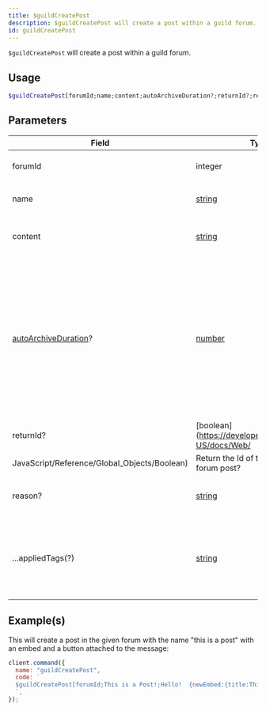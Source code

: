 ```yaml
---
title: $guildCreatePost
description: $guildCreatePost will create a post within a guild forum.
id: guildCreatePost
---
```


`$guildCreatePost` will create a post within a guild forum.

## Usage

```php
$guildCreatePost[forumId;name;content;autoArchiveDuration?;returnId?;reason?;...appliedTags(?)]
```

## Parameters

| Field                                                                                                          | Type                                                                                              | Description                                                                                                                                                                     | Required |
| -------------------------------------------------------------------------------------------------------------- | ------------------------------------------------------------------------------------------------- | ------------------------------------------------------------------------------------------------------------------------------------------------------------------------------- | :------: |
| forumId                                                                                                        | integer                                                                                           | The ID of the forum channel.                                                                                                                                                    |   true   |
| name                                                                                                           | [string](https://developer.mozilla.org/en-US/docs/Web/JavaScript/Reference/Global_Objects/String) | The name of the forum post.                                                                                                                                                     |   true   |
| content                                                                                                        | [string](https://developer.mozilla.org/en-US/docs/Web/JavaScript/Reference/Global_Objects/String) | The content of the start message.                                                                                                                                               |   true   |
| [autoArchiveDuration](https://discord-api-types.dev/api/discord-api-types-v10/enum/ThreadAutoArchiveDuration)? | [number](https://developer.mozilla.org/en-US/docs/Web/JavaScript/Reference/Global_Objects/Number) | The automatic archive duration of the forum post. <br /> - **1440** (one day) <br /> - **60** (one hour) <br /> - **10080** (one week / default) <br /> - **4320** (three days) |  false   |
| returnId?                                                                                                      | [boolean](https://developer.mozilla.org/en-US/docs/Web/                                           |
| JavaScript/Reference/Global_Objects/Boolean)                                                                   | Return the Id of the newly created forum post?                                                    | false                                                                                                                                                                           |
| reason?                                                                                                        | [string](https://developer.mozilla.org/en-US/docs/Web/JavaScript/Reference/Global_Objects/String) | The reason displayed in the guild's audit logs.                                                                                                                                 |  false   |
| ...appliedTags(?)                                                                                              | [string](https://developer.mozilla.org/en-US/docs/Web/JavaScript/Reference/Global_Objects/String) | The applied post tags. Optional when forum channel does not require tags.                                                                                                       |    /     |

## Example(s)

This will create a post in the given forum with the name "this is a post" with an embed and a button attached to the message:

```javascript
client.command({
  name: "guildCreatePost",
  code: `
  $guildCreatePost[forumId;This is a Post!;Hello!  {newEmbed:{title:This is an embed!}} {actionRow:{button:Button:primary:customId:false}};10080;true]
  `,
});
```

